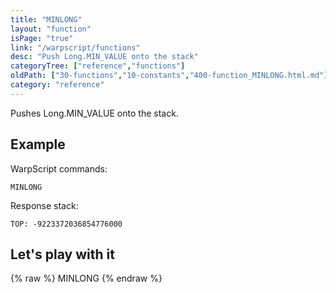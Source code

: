 ```yaml
---
title: "MINLONG"
layout: "function"
isPage: "true"
link: "/warpscript/functions"
desc: "Push Long.MIN_VALUE onto the stack"
categoryTree: ["reference","functions"]
oldPath: ["30-functions","10-constants","400-function_MINLONG.html.md"]
category: "reference"
---
```

 

Pushes Long.MIN_VALUE onto the stack.


## Example ##

WarpScript commands:
    
    MINLONG


Response stack:

    
    TOP: -9223372036854776000


## Let's play with it ##

{% raw %}
<warp10-warpscript-widget backend="{{backend}}"  exec-endpoint="{{execEndpoint}}">MINLONG</warp10-warpscript-widget>
{% endraw %}   

